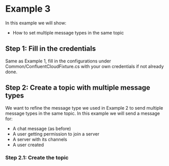 # Example 3

In this example we will show:
* How to set multiple message types in the same topic

## Step 1: Fill in the credentials

Same as Example 1, fill in the configurations under Common/ConfluentCloudFixture.cs with your own credentials if not
already done.

## Step 2: Create a topic with multiple message types

We want to refine the message type we used in Example 2 to send multiple message types in the same topic.
In this example we will send a message for:
* A chat message (as before)
* A user getting permission to join a server
* A server with its channels
* A user created

### Step 2.1: Create the topic
